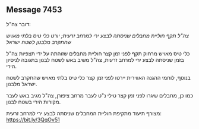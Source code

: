 ## Message 7453

דובר צה"ל:

*צה"ל תקף חוליית מחבלים שניסתה לבצע ירי למרחב זרעית; יורט כלי טיס בלתי מאויש שהתקרב מלבנון לשטח ישראל*

כלי טיס מאויש מרחוק תקף לפני זמן קצר חוליית מחבלים שזוהתה על ידי תצפיות צה"ל בזמן שניסתה לבצע ירי למרחב זרעית, צה"ל משיב באש לשטח לבנון בתגובה לניסיון הירי.

בנוסף, לוחמי ההגנה האווירית יירטו לפני זמן קצר כלי טיס בלתי מאויש שהתקרב לשטח ישראל מלבנון.

כמו כן, מחבלים שיגרו לפני זמן קצר טילי נ"ט לעבר מרחב ציפורן, צה"ל מגיב באש לעבר מקורות הירי בשטח לבנון.

מצורף תיעוד מתקיפת חוליית המחבלים שניסתה לבצע ירי למרחב זרעית: https://bit.ly/3QqOv51

